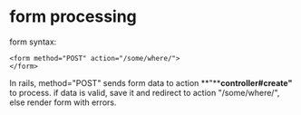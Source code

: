 # form processing

form syntax:
```
<form method="POST" action="/some/where/">
</form>
```

In rails, method="POST" sends form data to action **"****controller#create"** to process. if data is valid, save it and redirect to action "/some/where/", else render form with errors.